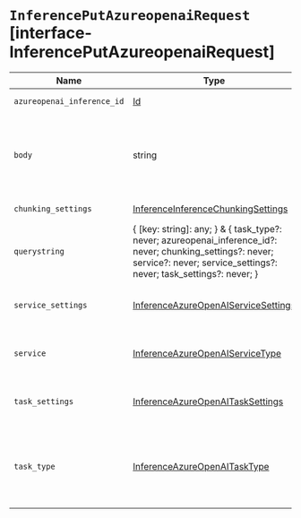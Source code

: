 # `InferencePutAzureopenaiRequest` [interface-InferencePutAzureopenaiRequest]

| Name | Type | Description |
| - | - | - |
| `azureopenai_inference_id` | [Id](./Id.md) | The unique identifier of the inference endpoint. |
| `body` | string | ({ [key: string]: any; } & { task_type?: never; azureopenai_inference_id?: never; chunking_settings?: never; service?: never; service_settings?: never; task_settings?: never; }) | All values in `body` will be added to the request body. |
| `chunking_settings` | [InferenceInferenceChunkingSettings](./InferenceInferenceChunkingSettings.md) | The chunking configuration object. |
| `querystring` | { [key: string]: any; } & { task_type?: never; azureopenai_inference_id?: never; chunking_settings?: never; service?: never; service_settings?: never; task_settings?: never; } | All values in `querystring` will be added to the request querystring. |
| `service_settings` | [InferenceAzureOpenAIServiceSettings](./InferenceAzureOpenAIServiceSettings.md) | Settings used to install the inference model. These settings are specific to the `azureopenai` service. |
| `service` | [InferenceAzureOpenAIServiceType](./InferenceAzureOpenAIServiceType.md) | The type of service supported for the specified task type. In this case, `azureopenai`. |
| `task_settings` | [InferenceAzureOpenAITaskSettings](./InferenceAzureOpenAITaskSettings.md) | Settings to configure the inference task. These settings are specific to the task type you specified. |
| `task_type` | [InferenceAzureOpenAITaskType](./InferenceAzureOpenAITaskType.md) | The type of the inference task that the model will perform. NOTE: The `chat_completion` task type only supports streaming and only through the _stream API. |
